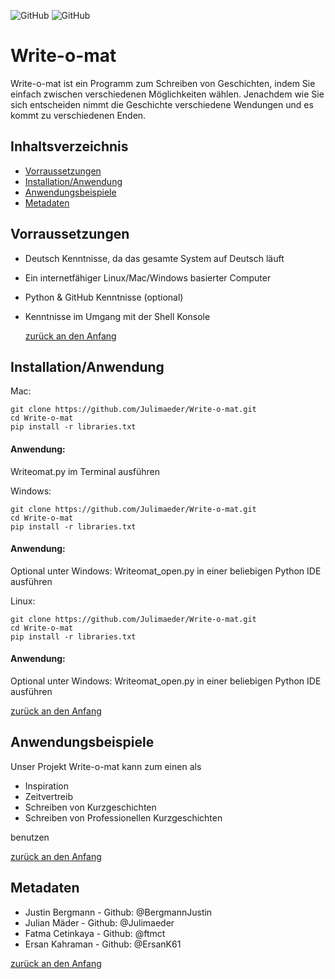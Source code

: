 ![GitHub](https://img.shields.io/github/license/Julimaeder/Write-o-mat)
![GitHub](https://img.shields.io/github/directory-file-count/Julimaeder/Write-o-mat)
# Write-o-mat
Write-o-mat ist ein Programm zum Schreiben von Geschichten, indem Sie einfach zwischen verschiedenen Möglichkeiten wählen.
Jenachdem wie Sie sich entscheiden nimmt die Geschichte verschiedene Wendungen und es kommt zu verschiedenen Enden.


## Inhaltsverzeichnis

- [Vorraussetzungen](#Vorraussetzungen)
- [Installation/Anwendung](#Installation/Anwendung)
- [Anwendungsbeispiele](#Anwendungsbeispiele)
- [Metadaten](#Metadaten)


## Vorraussetzungen
- Deutsch Kenntnisse, da das gesamte System auf Deutsch läuft
- Ein internetfähiger Linux/Mac/Windows basierter Computer
- Python & GitHub Kenntnisse (optional)
- Kenntnisse im Umgang mit der Shell Konsole


  [zurück an den Anfang](#Write-o-mat)


## Installation/Anwendung


Mac:
```Shell
git clone https://github.com/Julimaeder/Write-o-mat.git
cd Write-o-mat
pip install -r libraries.txt
```
#### Anwendung: 
Writeomat.py im Terminal ausführen


Windows:
```shell
git clone https://github.com/Julimaeder/Write-o-mat.git
cd Write-o-mat
pip install -r libraries.txt
```
#### Anwendung: 
Optional unter Windows: Writeomat_open.py in einer beliebigen Python IDE ausführen


Linux:
```Shell
git clone https://github.com/Julimaeder/Write-o-mat.git
cd Write-o-mat
pip install -r libraries.txt
```
#### Anwendung: 
Optional unter Windows: Writeomat_open.py in einer beliebigen Python IDE ausführen


[zurück an den Anfang](#Write-o-mat)

  

## Anwendungsbeispiele

Unser Projekt Write-o-mat kann zum einen als
- Inspiration
- Zeitvertreib
- Schreiben von Kurzgeschichten
- Schreiben von Professionellen Kurzgeschichten

benutzen 


[zurück an den Anfang](#Write-o-mat)



## Metadaten


- Justin Bergmann - Github: @BergmannJustin
- Julian Mäder - Github: @Julimaeder
- Fatma Cetinkaya - Github: @ftmct
- Ersan Kahraman - Github: @ErsanK61


[zurück an den Anfang](#Write-o-mat)




                                                                        

                                                                        
                                                                        
   
   
